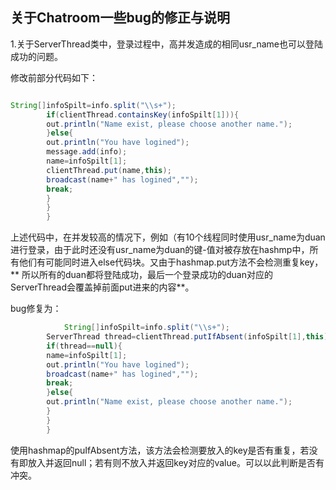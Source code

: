 ## 关于Chatroom一些bug的修正与说明

1.关于ServerThread类中，登录过程中，高并发造成的相同usr_name也可以登陆成功的问题。

修改前部分代码如下：

```java

String[]infoSpilt=info.split("\\s+");
        if(clientThread.containsKey(infoSpilt[1])){
        out.println("Name exist, please choose another name.");
        }else{
        out.println("You have logined");
        message.add(info);
        name=infoSpilt[1];
        clientThread.put(name,this);
        broadcast(name+" has logined","");
        break;
        }
        }
        }
```

​ 上述代码中，在并发较高的情况下，例如（有10个线程同时使用usr_name为duan
进行登录，由于此时还没有usr_name为duan的键-值对被存放在hashmp中，所有他们有可能同时进入else代码块。又由于hashmap.put方法不会检测重复key，**
所以所有的duan都将登陆成功，最后一个登录成功的duan对应的ServerThread会覆盖掉前面put进来的内容**。

bug修复为：

```java
            String[]infoSpilt=info.split("\\s+");
        ServerThread thread=clientThread.putIfAbsent(infoSpilt[1],this);
        if(thread==null){
        name=infoSpilt[1];
        out.println("You have logined");
        broadcast(name+" has logined","");
        break;
        }else{
        out.println("Name exist, please choose another name.");
        }
        }
        }
```

​ 使用hashmap的puIfAbsent方法，该方法会检测要放入的key是否有重复，若没有即放入并返回null；若有则不放入并返回key对应的value。可以以此判断是否有冲突。

